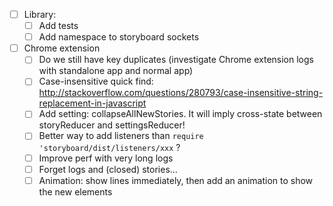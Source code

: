 - [ ] Library:
    + [ ] Add tests
    + [ ] Add namespace to storyboard sockets

- [ ] Chrome extension
    + [ ] Do we still have key duplicates (investigate Chrome extension logs with standalone app and normal app)
    + [ ] Case-insensitive quick find: http://stackoverflow.com/questions/280793/case-insensitive-string-replacement-in-javascript
    + [ ] Add setting: collapseAllNewStories. It will imply cross-state between storyReducer and settingsReducer!
    + [ ] Better way to add listeners than `require 'storyboard/dist/listeners/xxx` ?
    + [ ] Improve perf with very long logs
    - [ ] Forget logs and (closed) stories...
    - [ ] Animation: show lines immediately, then add an animation to show the new elements

